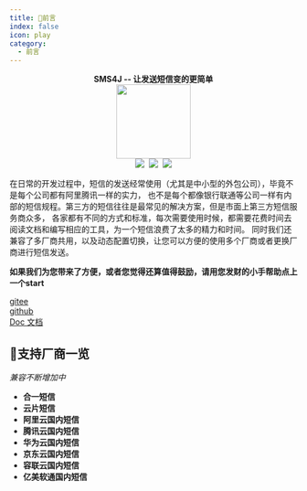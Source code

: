 ```yaml
---
title: 🦜前言
index: false
icon: play
category:
  - 前言
---
```

<h4 align="center" style="margin: 0 0 0; font-weight: bold;">SMS4J -- 让发送短信变的更简单</h4>
<h4 align="center" style="margin: 0 0 0; font-weight: bold;"><img width="130" align="center" src="/logo.png"></h4>

<h4 align="center" style="margin: 0 0 0; font-weight: bold;">
<a align="center" href="https://gitee.com/dromara/sms4j/stargazers" ><img src="https://gitee.com/the-wind-is-like-a-song/sms_aggregation/badge/star.svg?theme=gvp"></a>
<a align="center" href="https://gitee.com/dromara/sms4j/master/LICENSE" style="padding-left: 5px"><img src="https://img.shields.io/badge/license-Apache--2.0-green"></a>
<a align="center" href="https://gitee.com/dromara/sms4j" style="padding-left: 5px"><img src="https://img.shields.io/badge/version-v2.0.0-blue"></a>
</h4>




在日常的开发过程中，短信的发送经常使用（尤其是中小型的外包公司），毕竟不是每个公司都有阿里腾讯一样的实力，
也不是每个都像银行联通等公司一样有内部的短信规程。第三方的短信往往是最常见的解决方案，但是市面上第三方短信服务商众多，
各家都有不同的方式和标准，每次需要使用时候，都需要花费时间去阅读文档和编写相应的工具，为一个短信浪费了太多的精力和时间。
同时我们还兼容了多厂商共用，以及动态配置切换，让您可以方便的使用多个厂商或者更换厂商进行短信发送。 
  
**如果我们为您带来了方便，或者您觉得还算值得鼓励，请用您发财的小手帮助点上一个start**  
  
[gitee](https://gitee.com/dromara/sms4j)  
[github](https://github.com/fengruge/sms_aggregation)  
[Doc 文档](https://apidoc.gitee.com/dromara/sms4j/)

## 🎁支持厂商一览
_兼容不断增加中_
- **合一短信**
- **云片短信**
- **阿里云国内短信**
- **腾讯云国内短信**
- **华为云国内短信**
- **京东云国内短信**
- **容联云国内短信**
- **亿美软通国内短信**
